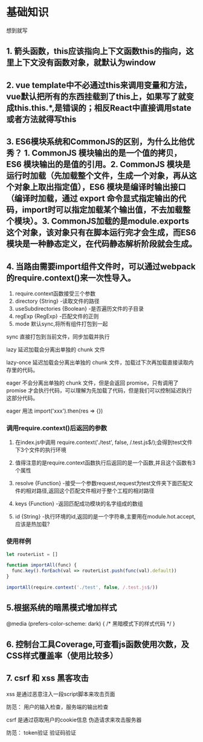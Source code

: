 # 基础知识

想到就写

## 1. 箭头函数，this应该指向上下文函数this的指向，这里上下文没有函数对象，就默认为window

## 2. vue template中不必通过this来调用变量和方法，vue默认把所有的东西挂载到了this上，如果写了就变成this.this.*,是错误的；相反React中直接调用state或者方法就得写this

## 3. ES6模块系统和CommonJS的区别，为什么比他优秀？  1. CommonJS 模块输出的是一个值的拷贝，ES6 模块输出的是值的引用。2. CommonJS 模块是运行时加载（**先加载整个文件**，生成一个对象，再从这个对象上取出指定值），ES6 模块是编译时输出接口（编译时加载，通过 export 命令显式指定输出的代码，import时可以指定加载某个输出值，**不去加载整个模块**）。3. CommonJS加载的是module.exports这个对象，该对象只有在脚本运行完才会生成，而ES6模块是一种静态定义，在代码静态解析阶段就会生成。

## 4. 当路由需要import组件文件时，可以通过webpack的require.context()来一次性导入。

  1. require.context函数接受三个参数
  2. directory {String} -读取文件的路径
  3. useSubdirectories {Boolean} -是否遍历文件的子目录
  4. regExp {RegExp} -匹配文件的正则
  5. mode 默认sync,将所有组件打包到一起

  sync 直接打包到当前文件，同步加载并执行

  lazy 延迟加载会分离出单独的 chunk 文件

  lazy-once 延迟加载会分离出单独的 chunk 文件，加载过下次再加载直接读取内存里的代码。

  eager 不会分离出单独的 chunk 文件，但是会返回 promise，只有调用了 promise 才会执行代码，可以理解为先加载了代码，但是我们可以控制延迟执行这部分代码。

  eager 用法 import('xxx').then(res => {})

### 调用require.context()后返回的参数
1. 在index.js中调用 require.context('./test', false, /.test.js$/);会得到test文件下3个文件的执行环境

2. 值得注意的是require.context函数执行后返回的是一个函数,并且这个函数有3个属性

3. resolve {Function} -接受一个参数request,request为test文件夹下面匹配文件的相对路径,返回这个匹配文件相对于整个工程的相对路径

4. keys {Function} -返回匹配成功模块的名字组成的数组

5. id {String} -执行环境的id,返回的是一个字符串,主要用在module.hot.accept,应该是热加载?

### 使用样例

```javascript
let routerList = []

function importAll(func) {
  func.key().forEach(val => routerList.push(func(val).default))
}

importAll(require.context('./test', false, /.test.js$/))
```

## 5.根据系统的暗黑模式增加样式
@media (prefers-color-scheme: dark) {
    /* 黑暗模式下的样式代码 */
}

## 6. 控制台工具Coverage,可查看js函数使用次数，及CSS样式覆盖率（使用比较多）

## 7. csrf 和 xss 黑客攻击

xss 是通过恶意注入一段script脚本来攻击页面

防范： 用户的输入检查，服务端的输出检查

csrf 是通过窃取用户的cookie信息 伪造请求来攻击服务器

防范： token验证 验证码验证
